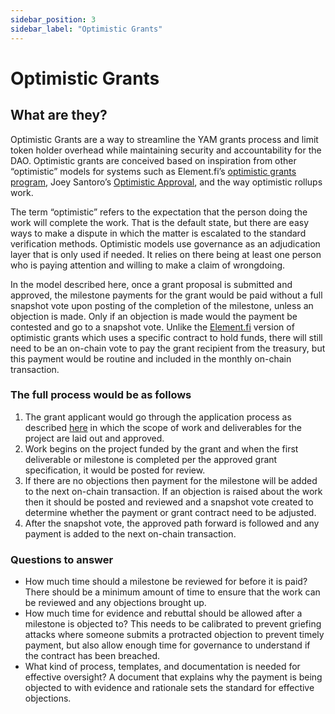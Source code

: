 ```yaml
---
sidebar_position: 3
sidebar_label: "Optimistic Grants"
---
```


# Optimistic Grants

## What are they?

Optimistic Grants are a way to streamline the YAM grants process and limit token holder overhead while maintaining security and accountability for the DAO. Optimistic grants are conceived based on inspiration from other “optimistic” models for systems such as Element.fi’s [optimistic grants program](https://docs.element.fi/governance-council/council-protocol-smart-contracts/optimistic-grants), Joey Santoro’s [Optimistic Approval](https://medium.com/fei-protocol/decentralized-governance-structures-9c4eb8a3e452), and the way optimistic rollups work.

The term “optimistic” refers to the expectation that the person doing the work will complete the work. That is the default state, but there are easy ways to make a dispute in which the matter is escalated to the standard verification methods. Optimistic models use governance as an adjudication layer that is only used if needed. It relies on there being at least one person who is paying attention and willing to make a claim of wrongdoing.

In the model described here, once a grant proposal is submitted and approved, the milestone payments for the grant would be paid without a full snapshot vote upon posting of the completion of the milestone, unless an objection is made. Only if an objection is made would the payment be contested and go to a snapshot vote. Unlike the [Element.fi](http://Element.fi) version of optimistic grants which uses a specific contract to hold funds, there will still need to be an on-chain vote to pay the grant recipient from the treasury, but this payment would be routine and included in the monthly on-chain transaction.  

### The full process would be as follows

1. The grant applicant would go through the application process as described [here](the-grants-process.md) in which the scope of work and deliverables for the project are laid out and approved.
2. Work begins on the project funded by the grant and when the first deliverable or milestone is completed per the approved grant specification, it would be posted for review.
3. If there are no objections then payment for the milestone will be added to the next on-chain transaction. If an objection is raised about the work then it should be posted and reviewed and a snapshot vote created to determine whether the payment or grant contract need to be adjusted.
4. After the snapshot vote, the approved path forward is followed and any payment is added to the next on-chain transaction.

### Questions to answer

- How much time should a milestone be reviewed for before it is paid? There should be a minimum amount of time to ensure that the work can be reviewed and any objections brought up.
- How much time for evidence and rebuttal should be allowed after a milestone is objected to? This needs to be calibrated to prevent griefing attacks where someone submits a protracted objection to prevent timely payment, but also allow enough time for governance to understand if the contract has been breached.
- What kind of process, templates, and documentation is needed for effective oversight? A document that explains why the payment is being objected to with evidence and rationale sets the standard for effective objections.
